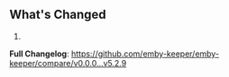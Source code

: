 ## What's Changed

1.

**Full Changelog**: https://github.com/emby-keeper/emby-keeper/compare/v0.0.0...v5.2.9
